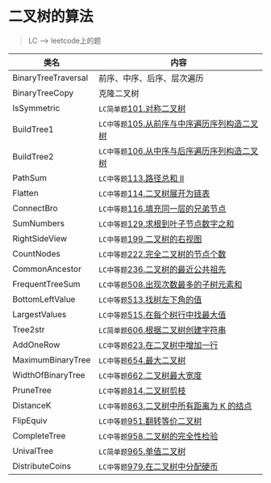 # 二叉树的算法  
> LC --> leetcode上的题

类名|内容
---|---
BinaryTreeTraversal |  前序、中序、后序、层次遍历
BinaryTreeCopy      |  克隆二叉树
IsSymmetric         | `LC简单题`[101.对称二叉树](https://leetcode-cn.com/problems/symmetric-tree/)
BuildTree1          | `LC中等题`[105.从前序与中序遍历序列构造二叉树](https://leetcode-cn.com/problems/construct-binary-tree-from-preorder-and-inorder-traversal/)
BuildTree2          | `LC中等题`[106.从中序与后序遍历序列构造二叉树](https://leetcode-cn.com/problems/construct-binary-tree-from-inorder-and-postorder-traversal/)
PathSum             | `LC中等题`[113.路径总和 II](https://leetcode-cn.com/problems/path-sum-ii/)
Flatten             | `LC中等题`[114.二叉树展开为链表](https://leetcode-cn.com/problems/flatten-binary-tree-to-linked-list/)
ConnectBro          | `LC中等题`[116.填充同一层的兄弟节点](https://leetcode-cn.com/problems/populating-next-right-pointers-in-each-node/)
SumNumbers          | `LC中等题`[129.求根到叶子节点数字之和](https://leetcode-cn.com/problems/sum-root-to-leaf-numbers/)
RightSideView       | `LC中等题`[199.二叉树的右视图](https://leetcode-cn.com/problems/binary-tree-right-side-view/)
CountNodes          | `LC中等题`[222.完全二叉树的节点个数](https://leetcode-cn.com/problems/count-complete-tree-nodes/)
CommonAncestor      | `LC中等题`[236.二叉树的最近公共祖先](https://leetcode-cn.com/problems/lowest-common-ancestor-of-a-binary-tree/)
FrequentTreeSum     | `LC中等题`[508.出现次数最多的子树元素和](https://leetcode-cn.com/problems/most-frequent-subtree-sum/)
BottomLeftValue     | `LC中等题`[513.找树左下角的值](https://leetcode-cn.com/problems/find-bottom-left-tree-value/)
LargestValues       | `LC中等题`[515.在每个树行中找最大值](https://leetcode-cn.com/problems/find-largest-value-in-each-tree-row/)
Tree2str            | `LC简单题`[606.根据二叉树创建字符串](https://leetcode-cn.com/problems/construct-string-from-binary-tree/)
AddOneRow           | `LC中等题`[623.在二叉树中增加一行](https://leetcode-cn.com/problems/add-one-row-to-tree/)
MaximumBinaryTree   | `LC中等题`[654.最大二叉树](https://leetcode-cn.com/problems/maximum-binary-tree/)
WidthOfBinaryTree   | `LC中等题`[662.二叉树最大宽度](https://leetcode-cn.com/problems/maximum-width-of-binary-tree/)
PruneTree           | `LC中等题`[814.二叉树剪枝](https://leetcode-cn.com/problems/binary-tree-pruning/)
DistanceK           | `LC中等题`[863.二叉树中所有距离为 K 的结点](https://leetcode-cn.com/problems/all-nodes-distance-k-in-binary-tree/)
FlipEquiv           | `LC中等题`[951.翻转等价二叉树](https://leetcode-cn.com/problems/flip-equivalent-binary-trees/)
CompleteTree        | `LC中等题`[958.二叉树的完全性检验](https://leetcode-cn.com/problems/check-completeness-of-a-binary-tree/)
UnivalTree          | `LC简单题`[965.单值二叉树](https://leetcode-cn.com/problems/univalued-binary-tree/)
DistributeCoins     | `LC中等题`[979.在二叉树中分配硬币](https://leetcode-cn.com/problems/distribute-coins-in-binary-tree/)